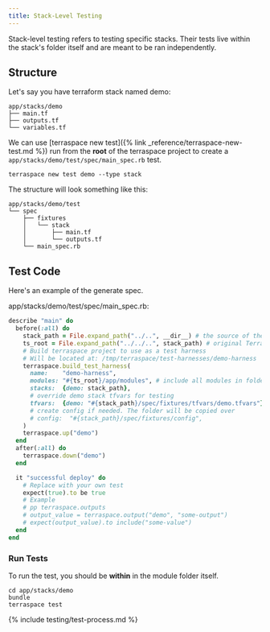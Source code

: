 ```yaml
---
title: Stack-Level Testing
---
```


Stack-level testing refers to testing specific stacks. Their tests live within the stack's folder itself and are meant to be ran independently.

## Structure

Let's say you have terraform stack named demo:

    app/stacks/demo
    ├── main.tf
    ├── outputs.tf
    └── variables.tf

We can use [terraspace new test]({% link _reference/terraspace-new-test.md %}) run from the **root** of the terraspace project to create a `app/stacks/demo/test/spec/main_spec.rb` test.

    terraspace new test demo --type stack

The structure will look something like this:

    app/stacks/demo/test
    └── spec
        ├── fixtures
        │   └── stack
        │       ├── main.tf
        │       └── outputs.tf
        └── main_spec.rb

## Test Code

Here's an example of the generate spec.

app/stacks/demo/test/spec/main_spec.rb:

```ruby
describe "main" do
  before(:all) do
    stack_path = File.expand_path("../..", __dir__) # the source of the stack to test is 2 levels up
    ts_root = File.expand_path("../../..", stack_path) # original Terraspace.root
    # Build terraspace project to use as a test harness
    # Will be located at: /tmp/terraspace/test-harnesses/demo-harness
    terraspace.build_test_harness(
      name:    "demo-harness",
      modules: "#{ts_root}/app/modules", # include all modules in folder
      stacks:  {demo: stack_path},
      # override demo stack tfvars for testing
      tfvars:  {demo: "#{stack_path}/spec/fixtures/tfvars/demo.tfvars"},
      # create config if needed. The folder will be copied over
      # config:  "#{stack_path}/spec/fixtures/config",
    )
    terraspace.up("demo")
  end
  after(:all) do
    terraspace.down("demo")
  end

  it "successful deploy" do
    # Replace with your own test
    expect(true).to be true
    # Example
    # pp terraspace.outputs
    # output_value = terraspace.output("demo", "some-output")
    # expect(output_value).to include("some-value")
  end
end
```

### Run Tests

To run the test, you should be **within** in the module folder itself.

    cd app/stacks/demo
    bundle
    terraspace test

{% include testing/test-process.md %}
